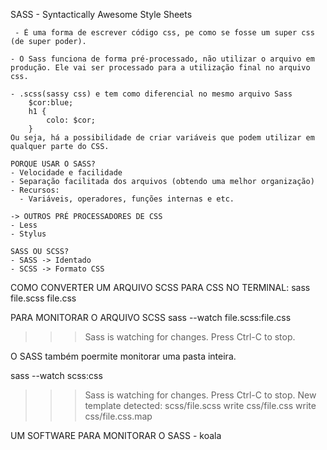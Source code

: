 SASS - Syntactically Awesome Style Sheets

     - É uma forma de escrever código css, pe como se fosse um super css (de super poder).

    - O Sass funciona de forma pré-processado, não utilizar o arquivo em produção. Ele vai ser processado para a utilização final no arquivo css.

    - .scss(sassy css) e tem como diferencial no mesmo arquivo Sass
        $cor:blue;
        h1 {
            colo: $cor;
        }
    Ou seja, há a possibilidade de criar variáveis que podem utilizar em qualquer parte do CSS.

    PORQUE USAR O SASS?
    - Velocidade e facilidade
    - Separação facilitada dos arquivos (obtendo uma melhor organização)
    - Recursos:
      - Variáveis, operadores, funções internas e etc.

    -> OUTROS PRÉ PROCESSADORES DE CSS
    - Less
    - Stylus

    SASS OU SCSS?
    - SASS -> Identado
    - SCSS -> Formato CSS

COMO CONVERTER UM ARQUIVO SCSS PARA CSS
NO TERMINAL:
        sass file.scss file.css


PARA MONITORAR O ARQUIVO SCSS
    sass --watch file.scss:file.css
>>> Sass is watching for changes. Press Ctrl-C to stop.

O SASS também poermite monitorar uma pasta inteira.

sass --watch scss:css
>>> Sass is watching for changes. Press Ctrl-C to stop.
>>> New template detected: scss/file.scss
      write css/file.css
      write css/file.css.map

UM SOFTWARE PARA MONITORAR O SASS
    - koala







